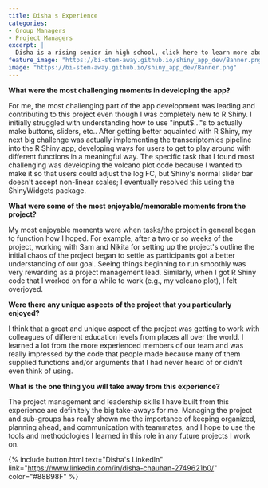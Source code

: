 ```yaml
---
title: Disha's Experience
categories:
- Group Managers
- Project Managers
excerpt: |
  Disha is a rising senior in high school, click here to learn more about her experience as a project manager and group manager in this project.|
feature_image: "https://bi-stem-away.github.io/shiny_app_dev/Banner.png"
image: "https://bi-stem-away.github.io/shiny_app_dev/Banner.png"
---
```


**What were the most challenging moments in developing the app?**

For me, the most challenging part of the app development was leading and contributing to this project even though I was completely new to R Shiny. I initially struggled with understanding how to use "input$..."s to actually make buttons, sliders, etc.. After getting better aquainted with R Shiny, my next big challenge was actually implementing the transcriptomics pipeline into the R Shiny app, developing ways for users to get to play around with different functions in a meaningful way. The specific task that I found most challenging was developing the volcano plot code because I wanted to make it so that users could adjust the log FC, but Shiny's normal slider bar doesn't accept non-linear scales; I eventually resolved this using the ShinyWidgets package.

**What were some of the most enjoyable/memorable moments from the project?**

My most enjoyable moments were when tasks/the project in general began to function how I hoped. For example, after a two or so weeks of the project, working with Sam and Nikita for setting up the project's outline the initial chaos of the project began to settle as participants got a better understanding of our goal. Seeing things beginning to run smoothly was very rewarding as a project management lead. Similarly, when I got R Shiny code that I worked on for a while to work (e.g., my volcano plot), I felt overjoyed.

**Were there any unique aspects of the project that you particularly enjoyed?**

I think that a great and unique aspect of the project was getting to work with colleagues of different education levels from places all over the world. I learned a lot from the more experienced members of our team and was really impressed by the code that people made because many of them supplied functions and/or arguments that I had never heard of or didn't even think of using.

**What is the one thing you will take away from this experience?**

The project management and leadership skills I have built from this experience are definitely the big take-aways for me. Managing the project and sub-groups has really shown me the importance of keeping organized, planning ahead, and communication with teammates, and I hope to use the tools and methodologies I learned in this role in any future projects I work on.

{% include button.html text="Disha's LinkedIn" link="https://www.linkedin.com/in/disha-chauhan-2749621b0/" color="#88B98F" %} 

